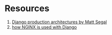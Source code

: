 # Resources
1. [Django production architectures by Matt Segal](https://mattsegal.dev/django-prod-architectures.html)
2. [how NGINX is used with Django](https://mattsegal.dev/nginx-django-reverse-proxy-config.html)
